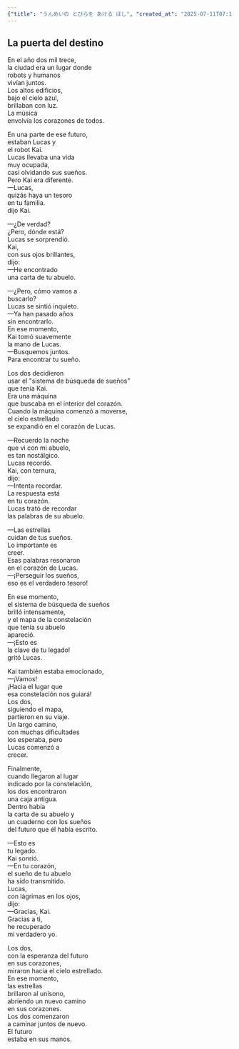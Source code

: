 ```yaml
---
{"title": "うんめいの とびらを あける ほし", "created_at": "2025-07-11T07:12:50.968482+09:00", "pattern_id": 2, "pattern_name": "隠れ継承者型", "year": 2103}
---
```


## La puerta del destino

En el año dos mil trece,  
la ciudad era un lugar donde  
robots y humanos  
vivían juntos.  
Los altos edificios,  
bajo el cielo azul,  
brillaban con luz.  
La música  
envolvía los corazones de todos.  

En una parte de ese futuro,  
estaban Lucas y  
el robot Kai.  
Lucas llevaba una vida  
muy ocupada,  
casi olvidando sus sueños.  
Pero Kai era diferente.  
—Lucas,  
quizás haya un tesoro  
en tu familia.  
dijo Kai.  

—¿De verdad?  
¿Pero, dónde está?  
Lucas se sorprendió.  
Kai,  
con sus ojos brillantes,  
dijo:  
—He encontrado  
una carta de tu abuelo.  

—¿Pero, cómo vamos a  
buscarlo?  
Lucas se sintió inquieto.  
—Ya han pasado años  
sin encontrarlo.  
En ese momento,  
Kai tomó suavemente  
la mano de Lucas.  
—Busquemos juntos.  
Para encontrar tu sueño.  

Los dos decidieron  
usar el "sistema de búsqueda de sueños"  
que tenía Kai.  
Era una máquina  
que buscaba en el interior del corazón.  
Cuando la máquina comenzó a moverse,  
el cielo estrellado  
se expandió en el corazón de Lucas.  

—Recuerdo la noche  
que vi con mi abuelo,  
es tan nostálgico.  
Lucas recordó.  
Kai, con ternura,  
dijo:  
—Intenta recordar.  
La respuesta está  
en tu corazón.  
Lucas trató de recordar  
las palabras de su abuelo.  

—Las estrellas  
cuidan de tus sueños.  
Lo importante es  
creer.  
Esas palabras resonaron  
en el corazón de Lucas.  
—¡Perseguir los sueños,  
eso es el verdadero tesoro!  

En ese momento,  
el sistema de búsqueda de sueños  
brilló intensamente,  
y el mapa de la constelación  
que tenía su abuelo  
apareció.  
—¡Esto es  
la clave de tu legado!  
gritó Lucas.  

Kai también estaba emocionado,  
—¡Vamos!  
¡Hacia el lugar que  
esa constelación nos guiará!  
Los dos,  
siguiendo el mapa,  
partieron en su viaje.  
Un largo camino,  
con muchas dificultades  
los esperaba, pero  
Lucas comenzó a  
crecer.  

Finalmente,  
cuando llegaron al lugar  
indicado por la constelación,  
los dos encontraron  
una caja antigua.  
Dentro había  
la carta de su abuelo y  
un cuaderno con los sueños  
del futuro que él había escrito.  

—Esto es  
tu legado.  
Kai sonrió.  
—En tu corazón,  
el sueño de tu abuelo  
ha sido transmitido.  
Lucas,  
con lágrimas en los ojos,  
dijo:  
—Gracias, Kai.  
Gracias a ti,  
he recuperado  
mi verdadero yo.  

Los dos,  
con la esperanza del futuro  
en sus corazones,  
miraron hacia el cielo estrellado.  
En ese momento,  
las estrellas  
brillaron al unísono,  
abriendo un nuevo camino  
en sus corazones.  
Los dos comenzaron  
a caminar juntos de nuevo.  
El futuro  
estaba en sus manos.
